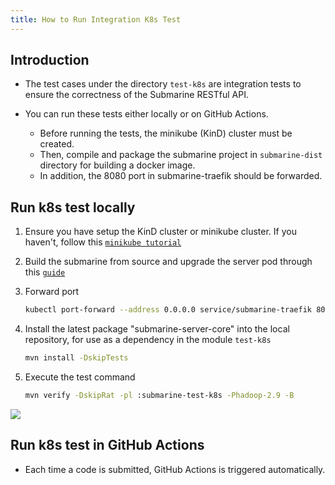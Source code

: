 ```yaml
---
title: How to Run Integration K8s Test
---
```


<!---
  Licensed under the Apache License, Version 2.0 (the "License");
  you may not use this file except in compliance with the License.
  You may obtain a copy of the License at

   http://www.apache.org/licenses/LICENSE-2.0

  Unless required by applicable law or agreed to in writing, software
  distributed under the License is distributed on an "AS IS" BASIS,
  WITHOUT WARRANTIES OR CONDITIONS OF ANY KIND, either express or implied.
  See the License for the specific language governing permissions and
  limitations under the License. See accompanying LICENSE file.
-->

## Introduction

* The test cases under the directory `test-k8s` are integration tests to ensure the correctness of the Submarine RESTful API.

* You can run these tests either locally or on GitHub Actions.
  * Before running the tests, the minikube (KinD) cluster must be created. 
  * Then, compile and package the submarine project in `submarine-dist` directory for building a docker image. 
  * In addition, the 8080 port in submarine-traefik should be forwarded.

## Run k8s test locally

1. Ensure you have setup the KinD cluster or minikube cluster. If you haven't, follow this [`minikube tutorial`](https://minikube.sigs.k8s.io/docs/start/)

2. Build the submarine from source and upgrade the server pod through this [`guide`](./Development/#build-from-source)

3. Forward port
    ```bash
    kubectl port-forward --address 0.0.0.0 service/submarine-traefik 8080:80
    ```
4. Install the latest package "submarine-server-core" into the local repository, for use as a dependency in the module `test-k8s`
    ```bash
    mvn install -DskipTests
    ```

5. Execute the test command
    ```bash
    mvn verify -DskipRat -pl :submarine-test-k8s -Phadoop-2.9 -B
    ```

![](../assets/test-k8s-result.png)

## Run k8s test in GitHub Actions
* Each time a code is submitted, GitHub Actions is triggered automatically.
